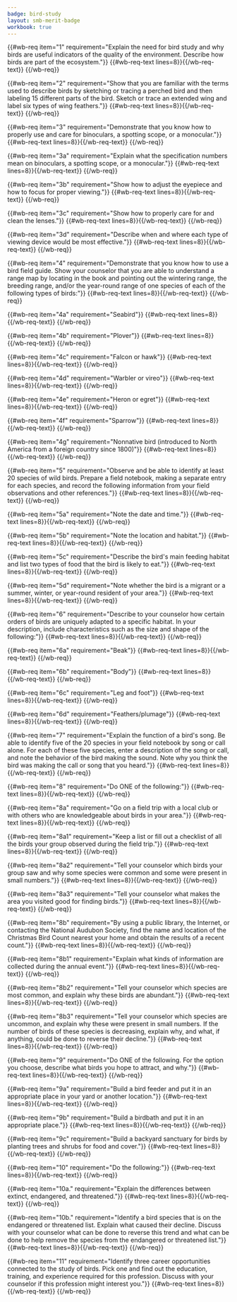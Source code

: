```yaml
---
badge: bird-study
layout: smb-merit-badge
workbook: true
---
```



{{#wb-req item="1" requirement="Explain the need for bird study and why birds are useful indicators of the quality of the environment. Describe how birds are part of the ecosystem."}}
{{#wb-req-text lines=8}}{{/wb-req-text}}
{{/wb-req}}

{{#wb-req item="2" requirement="Show that you are familiar with the terms used to describe birds by sketching or tracing a perched bird and then labeling 15 different parts of the bird. Sketch or trace an extended wing and label six types of wing feathers."}}
{{#wb-req-text lines=8}}{{/wb-req-text}}
{{/wb-req}}

{{#wb-req item="3" requirement="Demonstrate that you know how to properly use and care for binoculars, a spotting scope, or a monocular."}}
{{#wb-req-text lines=8}}{{/wb-req-text}}
{{/wb-req}}

{{#wb-req item="3a" requirement="Explain what the specification numbers mean on binoculars, a spotting scope, or a monocular."}}
{{#wb-req-text lines=8}}{{/wb-req-text}}
{{/wb-req}}

{{#wb-req item="3b" requirement="Show how to adjust the eyepiece and how to focus for proper viewing."}}
{{#wb-req-text lines=8}}{{/wb-req-text}}
{{/wb-req}}

{{#wb-req item="3c" requirement="Show how to properly care for and clean the lenses."}}
{{#wb-req-text lines=8}}{{/wb-req-text}}
{{/wb-req}}

{{#wb-req item="3d" requirement="Describe when and where each type of viewing device would be most effective."}}
{{#wb-req-text lines=8}}{{/wb-req-text}}
{{/wb-req}}

{{#wb-req item="4" requirement="Demonstrate that you know how to use a bird field guide. Show your counselor that you are able to understand a range map by locating in the book and pointing out the wintering range, the breeding range, and/or the year-round range of one species of each of the following types of birds:"}}
{{#wb-req-text lines=8}}{{/wb-req-text}}
{{/wb-req}}

{{#wb-req item="4a" requirement="Seabird"}}
{{#wb-req-text lines=8}}{{/wb-req-text}}
{{/wb-req}}

{{#wb-req item="4b" requirement="Plover"}}
{{#wb-req-text lines=8}}{{/wb-req-text}}
{{/wb-req}}

{{#wb-req item="4c" requirement="Falcon or hawk"}}
{{#wb-req-text lines=8}}{{/wb-req-text}}
{{/wb-req}}

{{#wb-req item="4d" requirement="Warbler or vireo"}}
{{#wb-req-text lines=8}}{{/wb-req-text}}
{{/wb-req}}

{{#wb-req item="4e" requirement="Heron or egret"}}
{{#wb-req-text lines=8}}{{/wb-req-text}}
{{/wb-req}}

{{#wb-req item="4f" requirement="Sparrow"}}
{{#wb-req-text lines=8}}{{/wb-req-text}}
{{/wb-req}}

{{#wb-req item="4g" requirement="Nonnative bird (introduced to North America from a foreign country since 1800)"}}
{{#wb-req-text lines=8}}{{/wb-req-text}}
{{/wb-req}}

{{#wb-req item="5" requirement="Observe and be able to identify at least 20 species of wild birds. Prepare a field notebook, making a separate entry for each species, and record the following information from your field observations and other references."}}
{{#wb-req-text lines=8}}{{/wb-req-text}}
{{/wb-req}}

{{#wb-req item="5a" requirement="Note the date and time."}}
{{#wb-req-text lines=8}}{{/wb-req-text}}
{{/wb-req}}

{{#wb-req item="5b" requirement="Note the location and habitat."}}
{{#wb-req-text lines=8}}{{/wb-req-text}}
{{/wb-req}}

{{#wb-req item="5c" requirement="Describe the bird's main feeding habitat and list two types of food that the bird is likely to eat."}}
{{#wb-req-text lines=8}}{{/wb-req-text}}
{{/wb-req}}

{{#wb-req item="5d" requirement="Note whether the bird is a migrant or a summer, winter, or year-round resident of your area."}}
{{#wb-req-text lines=8}}{{/wb-req-text}}
{{/wb-req}}

{{#wb-req item="6" requirement="Describe to your counselor how certain orders of birds are uniquely adapted to a specific habitat. In your description, include characteristics such as the size and shape of the following:"}}
{{#wb-req-text lines=8}}{{/wb-req-text}}
{{/wb-req}}

{{#wb-req item="6a" requirement="Beak"}}
{{#wb-req-text lines=8}}{{/wb-req-text}}
{{/wb-req}}

{{#wb-req item="6b" requirement="Body"}}
{{#wb-req-text lines=8}}{{/wb-req-text}}
{{/wb-req}}

{{#wb-req item="6c" requirement="Leg and foot"}}
{{#wb-req-text lines=8}}{{/wb-req-text}}
{{/wb-req}}

{{#wb-req item="6d" requirement="Feathers/plumage"}}
{{#wb-req-text lines=8}}{{/wb-req-text}}
{{/wb-req}}

{{#wb-req item="7" requirement="Explain the function of a bird's song. Be able to identify five of the 20 species in your field notebook by song or call alone. For each of these five species, enter a description of the song or call, and note the behavior of the bird making the sound. Note why you think the bird was making the call or song that you heard."}}
{{#wb-req-text lines=8}}{{/wb-req-text}}
{{/wb-req}}

{{#wb-req item="8" requirement="Do ONE of the following:"}}
{{#wb-req-text lines=8}}{{/wb-req-text}}
{{/wb-req}}

{{#wb-req item="8a" requirement="Go on a field trip with a local club or with others who are knowledgeable about birds in your area."}}
{{#wb-req-text lines=8}}{{/wb-req-text}}
{{/wb-req}}

{{#wb-req item="8a1" requirement="Keep a list or fill out a checklist of all the birds your group observed during the field trip."}}
{{#wb-req-text lines=8}}{{/wb-req-text}}
{{/wb-req}}

{{#wb-req item="8a2" requirement="Tell your counselor which birds your group saw and why some species were common and some were present in small numbers."}}
{{#wb-req-text lines=8}}{{/wb-req-text}}
{{/wb-req}}

{{#wb-req item="8a3" requirement="Tell your counselor what makes the area you visited good for finding birds."}}
{{#wb-req-text lines=8}}{{/wb-req-text}}
{{/wb-req}}

{{#wb-req item="8b" requirement="By using a public library, the Internet, or contacting the National Audubon Society, find the name and location of the Christmas Bird Count nearest your home and obtain the results of a recent count."}}
{{#wb-req-text lines=8}}{{/wb-req-text}}
{{/wb-req}}

{{#wb-req item="8b1" requirement="Explain what kinds of information are collected during the annual event."}}
{{#wb-req-text lines=8}}{{/wb-req-text}}
{{/wb-req}}

{{#wb-req item="8b2" requirement="Tell your counselor which species are most common, and explain why these birds are abundant."}}
{{#wb-req-text lines=8}}{{/wb-req-text}}
{{/wb-req}}

{{#wb-req item="8b3" requirement="Tell your counselor which species are uncommon, and explain why these were present in small numbers. If the number of birds of these species is decreasing, explain why, and what, if anything, could be done to reverse their decline."}}
{{#wb-req-text lines=8}}{{/wb-req-text}}
{{/wb-req}}

{{#wb-req item="9" requirement="Do ONE of the following. For the option you choose, describe what birds you hope to attract, and why."}}
{{#wb-req-text lines=8}}{{/wb-req-text}}
{{/wb-req}}

{{#wb-req item="9a" requirement="Build a bird feeder and put it in an appropriate place in your yard or another location."}}
{{#wb-req-text lines=8}}{{/wb-req-text}}
{{/wb-req}}

{{#wb-req item="9b" requirement="Build a birdbath and put it in an appropriate place."}}
{{#wb-req-text lines=8}}{{/wb-req-text}}
{{/wb-req}}

{{#wb-req item="9c" requirement="Build a backyard sanctuary for birds by planting trees and shrubs for food and cover."}}
{{#wb-req-text lines=8}}{{/wb-req-text}}
{{/wb-req}}

{{#wb-req item="10" requirement="Do the following:"}}
{{#wb-req-text lines=8}}{{/wb-req-text}}
{{/wb-req}}

{{#wb-req item="10a." requirement="Explain the differences between extinct, endangered, and threatened."}}
{{#wb-req-text lines=8}}{{/wb-req-text}}
{{/wb-req}}

{{#wb-req item="10b." requirement="Identify a bird species that is on the endangered or threatened list. Explain what caused their decline. Discuss with your counselor what can be done to reverse this trend and what can be done to help remove the species from the endangered or threatened list."}}
{{#wb-req-text lines=8}}{{/wb-req-text}}
{{/wb-req}}

{{#wb-req item="11" requirement="Identify three career opportunities connected to the study of birds. Pick one and find out the education, training, and experience required for this profession. Discuss with your counselor if this profession might interest you."}}
{{#wb-req-text lines=8}}{{/wb-req-text}}
{{/wb-req}}
